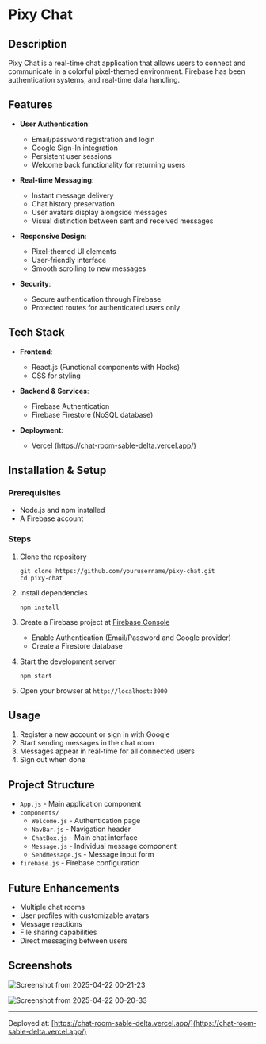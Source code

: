 # Pixy Chat

## Description
Pixy Chat is a real-time chat application that allows users to connect and communicate in a colorful pixel-themed environment. Firebase has been authentication systems, and real-time data handling.

## Features
- **User Authentication**: 
  - Email/password registration and login
  - Google Sign-In integration
  - Persistent user sessions
  - Welcome back functionality for returning users
  
- **Real-time Messaging**:
  - Instant message delivery
  - Chat history preservation
  - User avatars display alongside messages
  - Visual distinction between sent and received messages
  
- **Responsive Design**:
  - Pixel-themed UI elements
  - User-friendly interface
  - Smooth scrolling to new messages
  
- **Security**:
  - Secure authentication through Firebase
  - Protected routes for authenticated users only

## Tech Stack
- **Frontend**:
  - React.js (Functional components with Hooks)
  - CSS for styling
  
- **Backend & Services**:
  - Firebase Authentication
  - Firebase Firestore (NoSQL database)
  
- **Deployment**:
  - Vercel (https://chat-room-sable-delta.vercel.app/)

## Installation & Setup

### Prerequisites
- Node.js and npm installed
- A Firebase account

### Steps
1. Clone the repository
   ```
   git clone https://github.com/yourusername/pixy-chat.git
   cd pixy-chat
   ```

2. Install dependencies
   ```
   npm install
   ```

3. Create a Firebase project at [Firebase Console](https://console.firebase.google.com/)
   - Enable Authentication (Email/Password and Google provider)
   - Create a Firestore database


5. Start the development server
   ```
   npm start
   ```

6. Open your browser at `http://localhost:3000`

## Usage
1. Register a new account or sign in with Google
2. Start sending messages in the chat room
3. Messages appear in real-time for all connected users
4. Sign out when done

## Project Structure
- `App.js` - Main application component
- `components/`
  - `Welcome.js` - Authentication page
  - `NavBar.js` - Navigation header
  - `ChatBox.js` - Main chat interface
  - `Message.js` - Individual message component
  - `SendMessage.js` - Message input form
- `firebase.js` - Firebase configuration

## Future Enhancements
- Multiple chat rooms
- User profiles with customizable avatars
- Message reactions
- File sharing capabilities
- Direct messaging between users

## Screenshots
![Screenshot from 2025-04-22 00-21-23](https://github.com/user-attachments/assets/bac75b25-9a6a-41ad-8d0a-0f88e0a064a3)

![Screenshot from 2025-04-22 00-20-33](https://github.com/user-attachments/assets/03f40c56-c89f-4ee7-b57d-f267c6660e6e)


---

Deployed at: [https://chat-room-sable-delta.vercel.app/](https://chat-room-sable-delta.vercel.app/)

